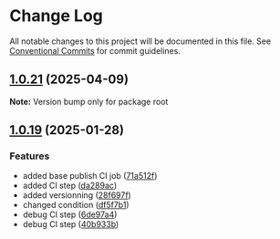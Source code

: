 # Change Log

All notable changes to this project will be documented in this file.
See [Conventional Commits](https://conventionalcommits.org) for commit guidelines.

## [1.0.21](https://github.com/swellstores/easyblocks/compare/v1.0.20...v1.0.21) (2025-04-09)

**Note:** Version bump only for package root

## [1.0.19](https://github.com/swellstores/easyblocks/compare/v1.0.18...v1.0.19) (2025-01-28)

### Features

- added base publish CI job ([71a512f](https://github.com/swellstores/easyblocks/commit/71a512f479d4666860dc7c7f6cfd3ef4d0cfad27))
- added CI step ([da289ac](https://github.com/swellstores/easyblocks/commit/da289acc5b8a07b269df76a3ccfb990e90fd6904))
- added versionning ([28f697f](https://github.com/swellstores/easyblocks/commit/28f697f69e380577fcd95b1d0c01a82293b5bcfe))
- changed condition ([df5f7b1](https://github.com/swellstores/easyblocks/commit/df5f7b143efa1d8c6c3333409c6bfdb8d9d55954))
- debug CI step ([6de97a4](https://github.com/swellstores/easyblocks/commit/6de97a490fa574a343e916ca606c7df25626e2bb))
- debug CI step ([40b933b](https://github.com/swellstores/easyblocks/commit/40b933b6854dfa411c6518325ce8dd108f63b676))
